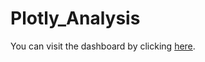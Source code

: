 # Plotly_Analysis

You can visit the dashboard by clicking [here](https://pswil.github.io/Plotly_Analysis/).
